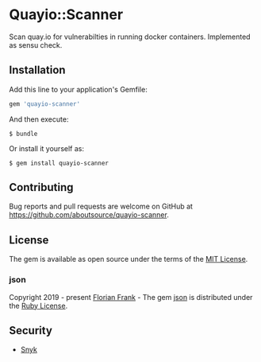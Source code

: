 # Quayio::Scanner

Scan quay.io for vulnerabilties in running docker containers. Implemented as sensu check.

## Installation

Add this line to your application's Gemfile:

```ruby
gem 'quayio-scanner'
```

And then execute:

    $ bundle

Or install it yourself as:

    $ gem install quayio-scanner

## Contributing

Bug reports and pull requests are welcome on GitHub at https://github.com/aboutsource/quayio-scanner.


## License

The gem is available as open source under the terms of the [MIT License](http://opensource.org/licenses/MIT).

### json

Copyright 2019 - present [Florian Frank](mailto:flori@ping.de) - The gem [json](https://github.com/flori/json/) is distributed under the [Ruby License](LICENSE/json/LICENSE.txt).

## Security

* [Snyk](https://app.snyk.io/org/about-source/project/6eb2d381-87e7-49c4-a47f-ccad97f33ae3)
